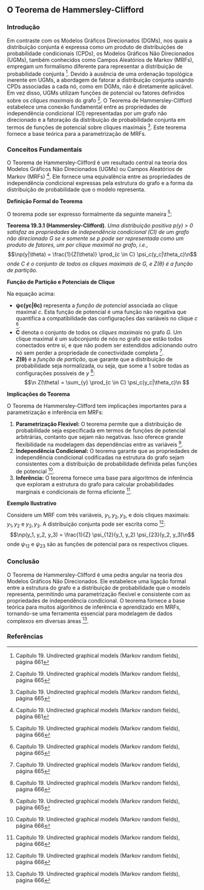 ## O Teorema de Hammersley-Clifford

### Introdução
Em contraste com os Modelos Gráficos Direcionados (DGMs), nos quais a distribuição conjunta é expressa como um produto de distribuições de probabilidade condicionais (CPDs), os Modelos Gráficos Não Direcionados (UGMs), também conhecidos como Campos Aleatórios de Markov (MRFs), empregam um formalismo diferente para representar a distribuição de probabilidade conjunta [^1]. Devido à ausência de uma ordenação topológica inerente em UGMs, a abordagem de fatorar a distribuição conjunta usando CPDs associadas a cada nó, como em DGMs, não é diretamente aplicável. Em vez disso, UGMs utilizam funções de potencial ou fatores definidos sobre os *cliques maximais* do grafo [^5]. O Teorema de Hammersley-Clifford estabelece uma conexão fundamental entre as propriedades de independência condicional (CI) representadas por um grafo não direcionado e a fatoração da distribuição de probabilidade conjunta em termos de funções de potencial sobre cliques maximais [^5]. Este teorema fornece a base teórica para a parametrização de MRFs.

### Conceitos Fundamentais
O Teorema de Hammersley-Clifford é um resultado central na teoria dos Modelos Gráficos Não Direcionados (UGMs) ou Campos Aleatórios de Markov (MRFs) [^1]. Ele fornece uma equivalência entre as propriedades de independência condicional expressas pela estrutura do grafo e a forma da distribuição de probabilidade que o modelo representa.

**Definição Formal do Teorema**

O teorema pode ser expresso formalmente da seguinte maneira [^6]:

**Teorema 19.3.1 (Hammersley-Clifford)**. *Uma distribuição positiva p(y) > 0 satisfaz as propriedades de independência condicional (CI) de um grafo não direcionado G se e somente se p pode ser representada como um produto de fatores, um por clique maximal no grafo, i.e.,*
$$\np(y|\theta) = \frac{1}{Z(\theta)} \prod_{c \in C} \psi_c(y_c|\theta_c)\n$$
*onde C é o conjunto de todos os cliques maximais de G, e Z(θ) é a função de partição.*

**Função de Partição e Potenciais de Clique**

Na equação acima:

*   **ψc(yc|θc)** representa a *função de potencial* associada ao clique maximal *c*. Esta função de potencial é uma função não negativa que quantifica a compatibilidade das configurações das variáveis no clique *c* [^5].
*   **C** denota o conjunto de todos os *cliques maximais* no grafo *G*. Um clique maximal é um subconjunto de nós no grafo que estão todos conectados entre si, e que não podem ser estendidos adicionando outro nó sem perder a propriedade de conectividade completa [^5].
*   **Z(θ)** é a *função de partição*, que garante que a distribuição de probabilidade seja normalizada, ou seja, que some a 1 sobre todas as configurações possíveis de *y* [^6]:
    $$\n    Z(\theta) = \sum_{y} \prod_{c \in C} \psi_c(y_c|\theta_c)\n    $$

**Implicações do Teorema**

O Teorema de Hammersley-Clifford tem implicações importantes para a parametrização e inferência em MRFs:

1.  **Parametrização Flexível:** O teorema permite que a distribuição de probabilidade seja especificada em termos de funções de potencial arbitrárias, contanto que sejam não negativas. Isso oferece grande flexibilidade na modelagem das dependências entre as variáveis [^5].
2.  **Independência Condicional:** O teorema garante que as propriedades de independência condicional codificadas na estrutura do grafo sejam consistentes com a distribuição de probabilidade definida pelas funções de potencial [^6].
3.  **Inferência:** O teorema fornece uma base para algoritmos de inferência que exploram a estrutura do grafo para calcular probabilidades marginais e condicionais de forma eficiente [^6].

**Exemplo Ilustrativo**

Considere um MRF com três variáveis, $y_1, y_2, y_3$, e dois cliques maximais: ${y_1, y_2}$ e ${y_2, y_3}$. A distribuição conjunta pode ser escrita como [^6]:
$$\np(y_1, y_2, y_3) = \frac{1}{Z} \psi_{12}(y_1, y_2) \psi_{23}(y_2, y_3)\n$$
onde $\psi_{12}$ e $\psi_{23}$ são as funções de potencial para os respectivos cliques.

### Conclusão
O Teorema de Hammersley-Clifford é uma pedra angular na teoria dos Modelos Gráficos Não Direcionados. Ele estabelece uma ligação formal entre a estrutura do grafo e a distribuição de probabilidade que o modelo representa, permitindo uma parametrização flexível e consistente com as propriedades de independência condicional. O teorema fornece a base teórica para muitos algoritmos de inferência e aprendizado em MRFs, tornando-se uma ferramenta essencial para modelagem de dados complexos em diversas áreas [^6].

### Referências
[^1]: Capítulo 19. Undirected graphical models (Markov random fields), página 661
[^5]: Capítulo 19. Undirected graphical models (Markov random fields), página 665
[^6]: Capítulo 19. Undirected graphical models (Markov random fields), página 666
<!-- END -->